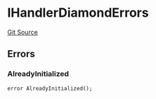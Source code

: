 # IHandlerDiamondErrors
[Git Source](https://github.com/thrackle-io/tron/blob/83f9171b0938eaf7bc30d655175a8e0d5f93feb4/src/common/IErrors.sol)


## Errors
### AlreadyInitialized

```solidity
error AlreadyInitialized();
```

